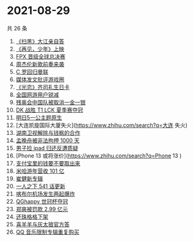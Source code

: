 # 2021-08-29

共 26 条

<!-- BEGIN ZHIHUSEARCH -->
<!-- 最后更新时间 Sun Aug 29 2021 20:11:29 GMT+0800 (China Standard Time) -->
1. [《扫黑》大江亲自答](https://www.zhihu.com/search?q=扫黑风暴)
1. [《再见，少年》上映](https://www.zhihu.com/search?q=再见少年)
1. [FPX 晋级全球总决赛](https://www.zhihu.com/search?q=FPX)
1. [周杰伦新歌前奏来袭](https://www.zhihu.com/search?q=周杰伦新歌)
1. [C 罗回归曼联](https://www.zhihu.com/search?q=C罗)
1. [媒体发文批评游戏圈](https://www.zhihu.com/search?q=手机游戏)
1. [《光恋》齐司礼生日卡](https://www.zhihu.com/search?q=光与夜之恋)
1. [全国网游用户锐减](https://www.zhihu.com/search?q=网络游戏)
1. [残奥会中国队被取消一金一银 ](https://www.zhihu.com/search?q=残奥会)
1. [DK 战胜 T1 LCK 夏季赛夺冠](https://www.zhihu.com/search?q=DK)
1. [明日5一公主题原生](https://www.zhihu.com/search?q=明日创作计划)
1. [大连凯旋国际大厦失火](https://www.zhihu.com/search?q=大连 失火)
1. [湖南卫视解除与钱枫的合作](https://www.zhihu.com/search?q=湖南卫视钱枫)
1. [孟晚舟被非法拘押 1000 天](https://www.zhihu.com/search?q=孟晚舟)
1. [男子捡 ipad 归还反遭质疑](https://www.zhihu.com/search?q=ipad失主)
1. [Phone 13 或将涨价](https://www.zhihu.com/search?q=Phone 13 )
1. [支付宝里的钱要不要取出来](https://www.zhihu.com/search?q=支付宝)
1. [米哈游年营收 101 亿](https://www.zhihu.com/search?q=米哈游)
1. [崔健新专辑](https://www.zhihu.com/search?q=崔健)
1. [一人之下 541 话更新](https://www.zhihu.com/search?q=一人之下)
1. [喀布尔机场发生两起爆炸](https://www.zhihu.com/search?q=喀布尔机场)
1. [QGhappy 世冠杯夺冠](https://www.zhihu.com/search?q=QGhappy)
1. [郑爽被罚款 2.99 亿元  ](https://www.zhihu.com/search?q=郑爽)
1. [还珠格格下架](https://www.zhihu.com/search?q=还珠格格)
1. [喜羊羊与灰太狼官方答](https://www.zhihu.com/search?q=喜羊羊与灰太狼)
1. [QQ 音乐限制专辑重复购买](https://www.zhihu.com/search?q=QQ音乐)
<!-- END ZHIHUSEARCH -->
